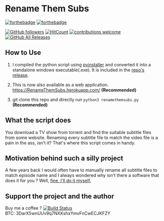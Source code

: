 # Rename Them Subs

[![forthebadge](https://forthebadge.com/images/badges/made-with-python.svg)](https://forthebadge.com)
[![forthebadge](https://forthebadge.com/images/badges/60-percent-of-the-time-works-every-time.svg)](https://forthebadge.com)

[![GitHub followers](https://img.shields.io/github/followers/eshaan7.svg?style=social)](https://github.com/Eshaan7)
[![HitCount](http://hits.dwyl.io/eshaan7/RenameThemSubs.svg)](http://hits.dwyl.io/eshaan7/RenameThemSubs)
[![contributions welcome](https://img.shields.io/badge/contributions-welcome-brightgreen.svg)](https://github.com/Eshaan7/RenameThemSubs/issues)
[![GitHub All Releases](https://img.shields.io/github/downloads/eshaan7/renamethemsubs/total.svg?style=social)](https://github.com/Eshaan7/RenameThemSubs/releases/)

## How to Use

1. I compiled the python script using <a href="https://github.com/pyinstaller/pyinstaller">pyinstaller</a> and converted it into a standalone windows executable(.exe). It is included in the [repo's release](https://github.com/Eshaan7/RenameThemSubs/releases/).

2. This is now also available as a web application. https://RenameThemSubs.herokuapp.com/ **(Recommended)**

3. git clone this repo and directly run `python3 renamethemsubs.py` **(Recommended)**

## What the script does
You download a TV show from torrent and find the suitable subtitle files from some website.
Renaming every subtitle file to match the video file is a pain in the ass, isn't it?
That's where this script comes in handy.

## Motivation behind such a silly project
A few years back I would often have to manually rename all subtitle files to match episode name and I always wondered why isn't there a
software that does it for you ? Well, <a href="https://www.youtube.com/watch?v=EzWNBmjyv7Y">fine, I'll do it myself.</a> 
## Support the project and the author
Buy me a coffee ?
[![Build Status](https://img.shields.io/badge/Paypal-DONATE-blue.svg?logo=paypal
)](https://paypal.me/eshaanbansal) <br/>
BTC: 3DarX5wnUUv9q7NXKshxYmvFnCwECJKFZY
